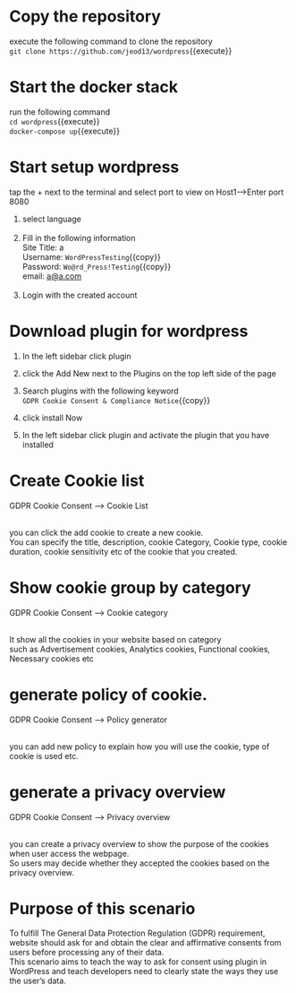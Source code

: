 # Copy the repository 
execute the following command to clone the repository<br />
`git clone https://github.com/jeod13/wordpress`{{execute}}

# Start the docker stack
run the following command<br />
`cd wordpress`{{execute}}<br />
`docker-compose up`{{execute}}

# Start setup wordpress
tap the + next to the terminal and select port to view on Host1-->Enter port 8080

1. select language<br /><br />
2. Fill in the following information<br />
Site Title: a<br />
Username: `WordPressTesting`{{copy}}<br />
Password: `Wo@rd_Press!Testing`{{copy}}<br />
email: a@a.com<br /><br />
3. Login with the created account
	
# Download plugin for wordpress
1. In the left sidebar click plugin
2. click the Add New next to the Plugins on the top left side of the page
3. Search plugins with the following keyword<br />
`GDPR Cookie Consent & Compliance Notice`{{copy}}<br />

4. click install Now<br />
5. In the left sidebar click plugin and activate the plugin that you have installed<br />

# Create Cookie list
GDPR Cookie Consent --> Cookie List<br /><br />

you can click the add cookie to create a new cookie.<br />
You can specify the title, description, cookie Category, Cookie type, cookie duration, cookie sensitivity etc of the cookie that you created.<br />

# Show cookie group by category
GDPR Cookie Consent --> Cookie category<br /><br />

It show all the cookies in your website based on category <br />
such as Advertisement cookies, Analytics cookies, Functional cookies, Necessary cookies etc<br />

# generate policy of cookie.
GDPR Cookie Consent --> Policy generator<br /><br />

you can add new policy to explain how you will use the cookie, type of cookie is used etc.<br />

# generate a privacy overview
GDPR Cookie Consent --> Privacy overview<br /><br />

you can create a privacy overview to show the purpose of the cookies when user access the webpage.<br /> 
So users may decide whether they accepted the cookies based on the privacy overview.<br /> 

# Purpose of this scenario
To fulfill The General Data Protection Regulation (GDPR) requirement, website should ask for and obtain the clear and affirmative consents from users before processing any of their data.<br />  This scenario aims to teach the way to ask for consent using plugin in WordPress and teach developers need to clearly state the ways they use the user’s data. 
